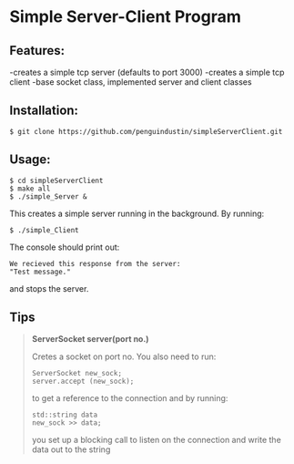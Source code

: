 Simple Server-Client Program
============================

Features:
---------
-creates a simple tcp server (defaults to port 3000)
-creates a simple tcp client
-base socket class, implemented server and client classes

Installation:
-------------
```
$ git clone https://github.com/penguindustin/simpleServerClient.git
```

Usage:
------
```
$ cd simpleServerClient
$ make all
$ ./simple_Server &
```
This creates a simple server running in the background. By running:
```
$ ./simple_Client
```
The console should print out:
```
We recieved this response from the server:
"Test message."
```
and stops the server.

Tips
----
>**ServerSocket server(port no.)**
>
>Cretes a socket on port no. You also need to run:
>
>```
>ServerSocket new_sock;
>server.accept (new_sock);
>```
>
>to get a reference to the connection and by running:
>
>```
>std::string data
>new_sock >> data;
>```
>
>you set up a blocking call to listen on the connection and write the
>data out to the string

